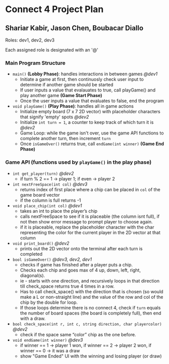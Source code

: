 # Connect 4 Project Plan 
## Shariar Kabir, Jason Chen, Boubacar Diallo

Roles: dev1, dev2, dev3

Each assigned role is designated with an '@'

### Main Program Structure
  * ```main()```  **(Lobby Phase)**: handles interactions in between games  *@dev1*
    * Initiate a game at first, then continuosly check user input to determine if another game should be started
    * If user inputs a value that evalauates to true, call playGame() and play another game **(Game Start Phase)**
    * Once the user inputs a value that evaluates to false, end the program
  * ```void playGame()``` **(Play Phase)**: handles all in game actions    
    * Initialize empty board (7 x 7 2D vector) with placeholder characters that signify 'empty' spots  *@dev2*
    * Initialize ```int turn = 1```, a counter to keep track of which turn it is                       *@dev2*
    * Game Loop: while the game isn't over, use the game API functions to complete another turn, then increment ```turn```
    * Once ```isGameOver()``` returns true, call ```endGame(int winner)``` **(Game End Phase)** 


### Game API (functions used by ```playGame()``` in the play phase) 
  * ```int get_player(turn)```  *@dev2*
      * if turn % 2 == 1 &rarr; player 1; if even &rarr; player 2
  * ```int nextFreeSpace(int col)```  *@dev3* 
      * returns index of first place where a chip can be placed in ```col``` of the game board vector
      * if the column is full returns -1
  * ```void place_chip(int col)```   *@dev1*
      * takes an int to place the player’s chip
      * calls nextFreeSpace to see if it is placeable (the column isnt full), if not then show error message to prompt
         player to choose again. 
      * if it is placeable, replace the placeholder character with the char representing the color for the current player in the 2D vector at that column
  * ```void print_board()```  *@dev2* 
      * prints out the 2D vector onto the terminal after each turn is completed
  * ```bool isGameOver()```  *@dev3, dev2, dev1*
      * checks if game has finished after a player puts a chip. 
      * Checks each chip and goes max of 4 up, down, left, right, diagonal(s). 
      * ie - starts with one direction, and recursively loops in that direction till check_space returns true 4 times in a row. 
      * Has to call check_space() with the direction that is chosen (so would make a L or non-straight line) and the value of the row and col of the chip by the double for loop.
      * If those loops determine there is no connect 4, check if ```turn``` equals the number of board spaces (the board is completely full), then end with a draw.
  * ```bool check_space(int r, int c, string direction, char playercolor)```  *@dev2*
      * check if the space same “color” chip as the one before.
  * ```void endGame(int winner)``` *@dev3*
    * if winner == 1 &rarr; player 1 won, if winner == 2 &rarr; player 2 won, if winner == 0 &rarr; it was a draw
    * show "Game Ended" UI with the winning and losing player (or draw)
   
